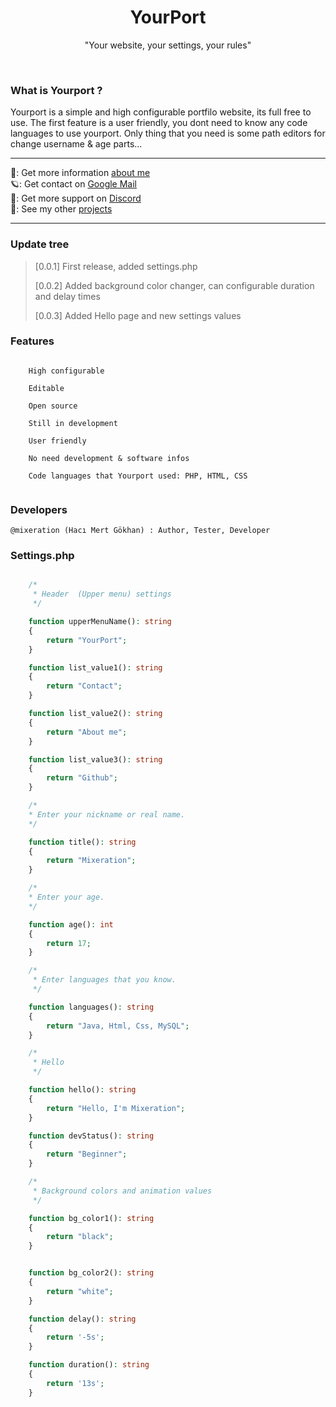 <h1 align="center">YourPort</h1>
<p align="center">"Your website, your settings, your rules"</p>
<br>

### What is Yourport ?
Yourport is a simple and high configurable portfilo website, its full free to use.
The first feature is a user friendly, you dont need to know any code languages to use yourport.
Only thing that you need is some path editors for change username & age parts...

---

🍁: Get more information [about me](https://mertgokhan.me)<br>
🪐: Get contact on [Google Mail](mixeration@gmail.com)<br>
🌌: Get more support on [Discord](https://discord.gg/SndCjECD9N)<br>
🧬: See my other [projects](https://github.com/mixeration?tab=repositories)

---

### Update tree
> [0.0.1] First release, added settings.php
> 
> [0.0.2] Added background color changer, can configurable duration and delay times
> 
> [0.0.3] Added Hello page and new settings values
>

### Features

````

    High configurable
    
    Editable
    
    Open source

    Still in development

    User friendly

    No need development & software infos 

    Code languages that Yourport used: PHP, HTML, CSS
    
````

### Developers

    @mixeration (Hacı Mert Gökhan) : Author, Tester, Developer

### Settings.php

```php

    /*
     * Header  (Upper menu) settings
     */

    function upperMenuName(): string 
    {
        return "YourPort";
    }

    function list_value1(): string
    {
        return "Contact";
    }

    function list_value2(): string
    {
        return "About me";
    }

    function list_value3(): string
    {
        return "Github";
    }

    /*
    * Enter your nickname or real name.
    */

    function title(): string
    {
        return "Mixeration";
    }

    /*
    * Enter your age.
    */

    function age(): int
    {
        return 17;
    }

    /*
     * Enter languages that you know.
     */

    function languages(): string
    {
        return "Java, Html, Css, MySQL";
    }

    /*
     * Hello
     */

    function hello(): string
    {
        return "Hello, I'm Mixeration";
    }

    function devStatus(): string
    {
        return "Beginner";
    }

    /*
     * Background colors and animation values
     */

    function bg_color1(): string
    {
        return "black";
    }


    function bg_color2(): string
    {
        return "white";
    }

    function delay(): string
    {
        return '-5s';
    }

    function duration(): string
    {
        return '13s';
    }
```
